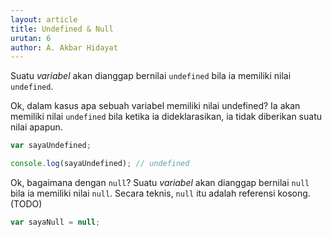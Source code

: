 ```yaml
---
layout: article
title: Undefined & Null
urutan: 6
author: A. Akbar Hidayat
---
```


Suatu *variabel* akan dianggap bernilai `undefined` bila ia memiliki nilai `undefined`.

Ok, dalam kasus apa sebuah variabel memiliki nilai undefined? Ia akan memiliki nilai `undefined` bila ketika ia dideklarasikan, ia tidak diberikan suatu nilai apapun.

``` javascript
var sayaUndefined;

console.log(sayaUndefined); // undefined
```

Ok, bagaimana dengan `null`? Suatu *variabel* akan dianggap bernilai `null` bila ia memiliki nilai `null`. Secara teknis, `null` itu adalah referensi kosong. (TODO)

``` javascript
var sayaNull = null;
```